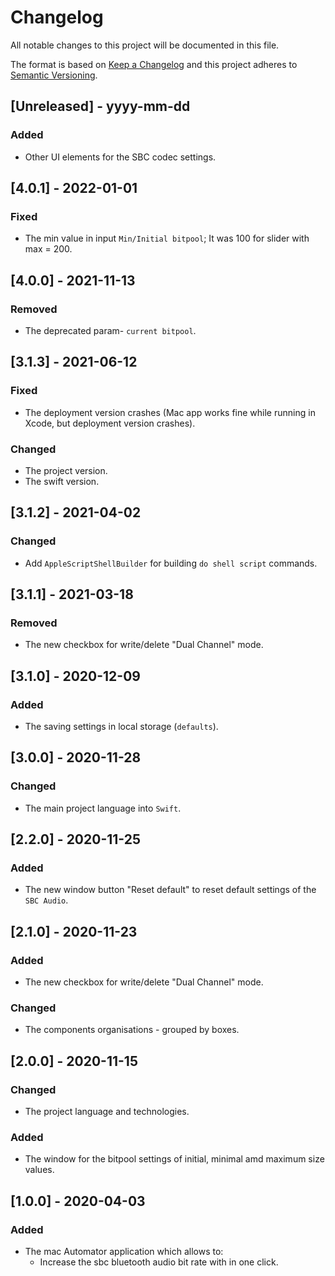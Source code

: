 # Changelog

All notable changes to this project will be documented in this file.

The format is based on [Keep a Changelog](http://keepachangelog.com/) and this project adheres to [Semantic Versioning](http://semver.org/).

## [Unreleased] - yyyy-mm-dd

### Added

- Other UI elements for the SBC codec settings.

## [4.0.1] - 2022-01-01

### Fixed

- The min value in input `Min/Initial bitpool`; It was 100 for slider with max = 200.

## [4.0.0] - 2021-11-13

### Removed

- The deprecated param- `current bitpool`.

## [3.1.3] - 2021-06-12

### Fixed

- The deployment version crashes (Mac app works fine while running in Xcode, but deployment version crashes).

### Changed

- The project version.
- The swift version.

## [3.1.2] - 2021-04-02

### Changed

- Add `AppleScriptShellBuilder` for building `do shell script` commands.

## [3.1.1] - 2021-03-18

### Removed

- The new checkbox for write/delete "Dual Channel" mode.

## [3.1.0] - 2020-12-09

### Added

- The saving settings in local storage (`defaults`).

## [3.0.0] - 2020-11-28

### Changed

- The main project language into `Swift`.

## [2.2.0] - 2020-11-25

### Added

- The new window button "Reset default" to reset default settings of the `SBC Audio`.

## [2.1.0] - 2020-11-23

### Added

- The new checkbox for write/delete "Dual Channel" mode.

### Changed

- The components organisations - grouped by boxes.

## [2.0.0] - 2020-11-15

### Changed

- The project language and technologies.

### Added

- The window for the bitpool settings of initial, minimal amd maximum size values.

## [1.0.0] - 2020-04-03

### Added
- The mac Automator application which allows to:
    - Increase the sbc bluetooth audio bit rate with in one click.
